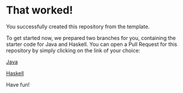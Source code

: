 # That worked!

You successfully created this repository from the template.

To get started now, we prepared two branches for you, containing the starter code for Java and Haskell.
You can open a Pull Request for this repository by simply clicking on the link of your choice:

[Java](https://github.com/YannikSproll/compiler-design/compare/main...starter/java)

[Haskell](https://github.com/YannikSproll/compiler-design/compare/main...starter/haskell)

Have fun!
